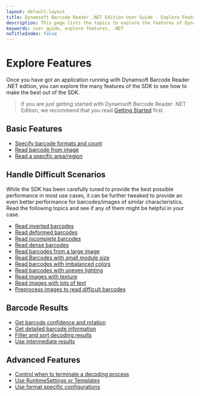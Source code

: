 ```yaml
---
layout: default-layout
title: Dynamsoft Barcode Reader .NET Edition User Guide - Explore Features
description: This page lists the topics to explore the features of Dynamsoft Barcode Reader .NET Edition.
keywords: user guide, explore features, .NET
noTitleIndex: false
---
```


# Explore Features

Once you have got an application running with Dynamsoft Barcode Reader .NET edition, you can explore the many features of the SDK to see how to make the best out of the SDK.

> If you are just getting started with Dynamsoft Barcode Reader .NET Edition, we recommend that you read [Getting Started](../index.md) first.

## Basic Features

* [Specify barcode formats and count]({{site.features}}barcode-formats-and-count.html?lang=csharp)
* [Read barcode from image]({{site.features}}read-different-source.html?lang=csharp)
* [Read a specific area/region]({{site.features}}barcode-scan-region.html?lang=csharp)

## Handle Difficult Scenarios

While the SDK has been carefully tuned to provide the best possible performance in most use cases, it can be further tweaked to provide an even better performance for barcodes/images of similar characteristics. Read the following topics and see if any of them might be helpful in your case.

* [Read inverted barcodes]({{site.features}}read-inverted-barcodes.html?lang=csharp)
* [Read deformed barcodes]({{site.features}}read-deformed-barcodes.html?lang=csharp)
* [Read incomplete barcodes]({{site.features}}read-incomplete-barcodes.html?lang=csharp)
* [Read dense barcodes]({{site.features}}read-dense-barcodes.html?lang=csharp)
* [Read barcodes from a large image]({{site.features}}read-a-large-image.html?lang=csharp)
* [Read Barcodes with small module size]({{site.features}}read-barcodes-with-small-modulesize.html?lang=csharp)
* [Read barcodes with imbalanced colors]({{site.features}}read-barcodes-with-imbalanced-colour.html?lang=csharp)
* [Read barcodes with uneven lighting]({{site.features}}read-barcodes-with-uneven-lighting.html?lang=csharp)
* [Read images with texture]({{site.features}}read-images-with-texture.html?lang=csharp)
* [Read images with lots of text]({{site.features}}read-images-with-lots-of-text.html?lang=csharp)
* [Preprocess images to read difficult barcodes]({{site.features}}preprocess-images.html?lang=csharp)

## Barcode Results

* [Get barcode confidence and rotation]({{site.features}}get-confidence-rotation.html?lang=csharp)
* [Get detailed barcode information]({{site.features}}get-detailed-info.html?lang=csharp)
* [Filter and sort decoding results]({{site.features}}filter-and-sort.html?lang=csharp)
* [Use intermediate results]({{site.features}}use-intermidiate-results.html?lang=csharp)

## Advanced Features

* [Control when to terminate a decoding process]({{site.features}}control-terminate-phase.html?lang=csharp)
* [Use RuntimeSettings or Templates]({{site.features}}use-runtimesettings-or-templates.html?lang=csharp)
* [Use format specific configurations]({{site.features}}use-format-specific-configuration.html?lang=csharp)
